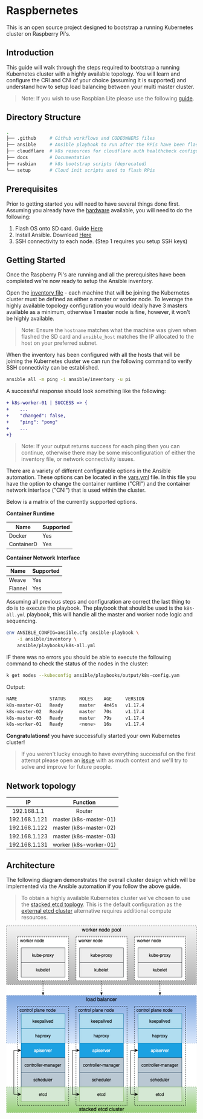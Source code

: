 # Raspbernetes

This is an open source project designed to bootstrap a running Kubernetes cluster on Raspberry Pi's.

## Introduction

This guide will walk through the steps required to bootstrap a running Kubernetes cluster with a highly available topology. You will learn and configure the CRI and CNI of your choice (assuming it is supported) and understand how to setup load balancing between your multi master cluster.

> Note: If you wish to use Raspbian Lite please use the following [guide](raspbian/README.md).

## Directory Structure

```bash
.
├── .github     # Github workflows and CODEOWNERS files
├── ansible     # Ansible playbook to run after the RPis have been flashed
├── cloudflare  # k8s resources for cloudflare auth healthcheck configuration
├── docs        # Documentation
├── rasbian     # k8s bootstrap scripts (deprecated)
└── setup       # Cloud init scripts used to flash RPis
```

## Prerequisites

Prior to getting started you will need to have several things done first. Assuming you already have the [hardware](#Hardware) available, you will need to do the following:

1. Flash OS onto SD card. Guide [Here](setup/README.md)
2. Install Ansible. Download [Here](https://docs.ansible.com/ansible/latest/installation_guide/intro_installation.html)
3. SSH connectivity to each node. (Step 1 requires you setup SSH keys)

## Getting Started

Once the Raspberry Pi's are running and all the prerequisites have been completed we're now ready to setup the Ansible inventory.

Open the [inventory file](ansible/inventory) - each machine that will be joining the Kubernetes cluster must be defined as either a master or worker node. To leverage the highly available topology configuration you would ideally have 3 masters available as a minimum, otherwise 1 master node is fine, however, it won't be highly available.

> Note: Ensure the `hostname` matches what the machine was given when flashed the SD card and `ansible_host` matches the IP allocated to the host on your preferred subnet.

When the inventory has been configured with all the hosts that will be joining the Kubernetes cluster we can run the following command to verify SSH connectivity can be established.

```bash
ansible all -m ping -i ansible/inventory -u pi
```

A successful response should look something like the following:

```diff
+ k8s-worker-01 | SUCCESS => {
+    ...
+    "changed": false,
+    "ping": "pong"
+    ...
+}
```

> Note: If your output returns success for each ping then you can continue, otherwise there may be some misconfiguration of either the inventory file, or network connectivity issues.

There are a variety of different configurable options in the Ansible automation. These options can be located in the [vars.yml](ansible/vars.yml) file. In this file you have the option to change the container runtime ("CRI") and the container network interface ("CNI") that is used within the cluster.

Below is a matrix of the currently supported options.

**Container Runtime**

| Name | Supported |
| ---- | --------- |
| Docker | Yes |
| ContainerD | Yes |

**Container Network Interface**

| Name | Supported |
| ---- | --------- |
| Weave | Yes |
| Flannel | Yes |

Assuming all previous steps and configuration are correct the last thing to do is to execute the playbook. The playbook that should be used is the `k8s-all.yml` playbook, this will handle all the master and worker node logic and sequencing.

```bash
env ANSIBLE_CONFIG=ansible.cfg ansible-playbook \
    -i ansible/inventory \
    ansible/playbooks/k8s-all.yml
```

IF there was no errors you should be able to execute the following command to check the status of the nodes in the cluster:

```bash
k get nodes --kubeconfig ansible/playbooks/output/k8s-config.yam
```

Output:

```bash
NAME            STATUS     ROLES    AGE     VERSION
k8s-master-01   Ready      master   4m45s   v1.17.4
k8s-master-02   Ready      master   70s     v1.17.4
k8s-master-03   Ready      master   79s     v1.17.4
k8s-worker-01   Ready      <none>   16s     v1.17.4
```

**Congratulations!** you have successfully started your own Kubernetes cluster!

> If you weren't lucky enough to have everything successful on the first attempt please open an [issue](https://github.com/raspbernetes/k8s-cluster-installation/issues/new) with as much context and we'll try to solve and improve for future people.

## Network topology

|IP|Function|
| :---: | :---: |
|192.168.1.1|Router|
|192.168.1.121|master (k8s-master-01)|
|192.168.1.122|master (k8s-master-02)|
|192.168.1.123|master (k8s-master-03)|
|192.168.1.131|worker (k8s-worker-01)|

## Architecture

The following diagram demonstrates the overall cluster design which will be implemented via the Ansible automation if you follow the above guide.

> To obtain a highly available Kubernetes cluster we've chosen to use the [stacked etcd toplogy](https://kubernetes.io/docs/setup/production-environment/tools/kubeadm/ha-topology/#stacked-etcd-topology). This is the default configuration as the [external etcd cluster](https://kubernetes.io/docs/setup/production-environment/tools/kubeadm/ha-topology/#external-etcd-topology) alternative requires additional compute resources.

<img src="./docs/images/raspbernetes-cluster-design.png"/>
